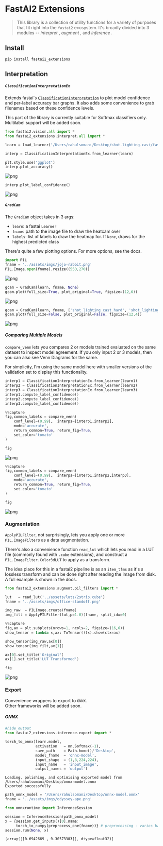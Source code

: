 # FastAI2 Extensions
> This library is a collection of utility functions for a variety of purposes that fit right into the `fastai2` ecosystem. It's broadly divided into 3 modules -- _interpret_ , _augment_ , and _inference_ . 


## Install

`pip install fastai2_extensions`

## Interpretation

##### `ClassificationInterpretationEx`

Extends fastai's [`ClassificationInterpretation`](https://github.com/fastai/fastai2/blob/master/fastai2/interpret.py#L48) to plot model confidence and per-label accuracy bar graphs. It also adds some convenience to grab filenames based on these confidence levels.

This part of the library is currently suitable for Softmax classifiers only. Multilabel support will be added soon.

```python
from fastai2.vision.all import *
from fastai2_extensions.interpret.all import *
```

```python
learn = load_learner('/Users/rahulsomani/Desktop/shot-lighting-cast/fastai2-110-epoch-model.pkl')
```

```python
interp = ClassificationInterpretationEx.from_learner(learn)
```





```python
plt.style.use('ggplot')
interp.plot_accuracy()
```


![png](docs/images/output_7_0.png)


```python
interp.plot_label_confidence()
```


![png](docs/images/output_8_0.png)


##### `GradCam`

The `GradCam` object takes in 3 args:
* `learn`: a fastai `Learner`
* `fname`: path to the image file to draw the heatcam over
* `labels`: list of labels to draw the heatmap for. If `None`, draws for the highest predicted class

There's quite a few plotting options. For more options, see the docs.

```python
import PIL
fname = '../assets/imgs/jojo-rabbit.png'
PIL.Image.open(fname).resize((550,270))
```




![png](docs/images/output_10_0.png)



```python
gcam = GradCam(learn, fname, None)
gcam.plot(full_size=True, plot_original=True, figsize=(12,6))
```






![png](docs/images/output_11_1.png)


```python
gcam = GradCam(learn, fname, ['shot_lighting_cast_hard', 'shot_lighting_cast_soft'])
gcam.plot(full_size=False, plot_original=False, figsize=(12,4))
```


![png](docs/images/output_12_0.png)


##### Comparing Multiple Models

`compare_venn` lets you compares 2 or models trained evaluated on the same dataset to inspect model agreement. If you only input 2 or 3 models, then you can also see Venn Diagrams for the same.

For simplicity, I'm using the same model here with smaller versions of the validation set to display this functionality.

```python
interp1 = ClassificationInterpretationEx.from_learner(learn1)
interp2 = ClassificationInterpretationEx.from_learner(learn2)
interp3 = ClassificationInterpretationEx.from_learner(learn3)
interp1.compute_label_confidence()
interp2.compute_label_confidence()
interp3.compute_label_confidence()
```













```python
%%capture
fig,common_labels = compare_venn(
    conf_level=(0,99),  interps=[interp1,interp2],
    mode='accurate',
    return_common=True, return_fig=True,
    set_color='tomato'
)
```

```python
fig
```




![png](docs/images/output_16_0.png)



```python
%%capture
fig,common_labels = compare_venn(
    conf_level=(0,99),  interps=[interp1,interp2,interp3],
    mode='accurate',
    return_common=True, return_fig=True,
    set_color='tomato'
)
```

```python
fig
```




![png](docs/images/output_18_0.png)



### Augmentation

`ApplyPILFilter`, not surprisingly, lets you apply one or more `PIL.ImageFilter`s as a data augmentation.

There's also a convenience function `read_lut` which lets you read in a LUT file (commonly found with `.cube` extensions), and construct a `PIL.ImageFilter.Color3dLUT` to apply as a transform.

The idea place for this in a fastai2 pipeline is as an `item_tfms` as it's a lossless transform and can be done right after reading the image from disk. A full example is shown in the docs.

```python
from fastai2_extensions.augment.pil_filters import *
```

```python
lut   = read_lut('../assets/luts/2strip.cube')
fname = '../assets/imgs/office-standoff.png'

img_raw  = PILImage.create(fname)
img_filt = ApplyPILFilter(lut,p=1.0)(fname, split_idx=0)
```

```python
%%capture
fig,ax = plt.subplots(nrows=1, ncols=2, figsize=(16,6))
show_tensor = lambda x,ax: ToTensor()(x).show(ctx=ax)

show_tensor(img_raw,ax[0])
show_tensor(img_filt,ax[1])

ax[0].set_title('Original')
ax[1].set_title('LUT Transformed')
```

```python
fig
```




![png](docs/images/output_23_0.png)



### Export

Convenience wrappers to export to `ONNX`. <br>
Other frameworks will be added soon.

##### ONNX

```python
#hide_output
from fastai2_extensions.inference.export import *
```

```python
torch_to_onnx(learn.model,
              activation   = nn.Softmax(-1),
              save_path    = Path.home()/'Desktop',
              model_fname  = 'onnx-model',
              input_shape  = (1,3,224,224),
              input_name   = 'input_image',
              output_names = 'output')
```

    Loading, polishing, and optimising exported model from /Users/rahulsomani/Desktop/onnx-model.onnx
    Exported successfully


```python
path_onnx_model = '/Users/rahulsomani/Desktop/onnx-model.onnx'
fname = '../assets/imgs/odyssey-ape.png'
```

```python
from onnxruntime import InferenceSession

session = InferenceSession(path_onnx_model)
x = {session.get_inputs()[0].name:
     torch_to_numpy(preprocess_one(fname))} # preprocessing - varies based on your training
session.run(None, x)
```




    [array([[0.6942669 , 0.30573303]], dtype=float32)]


